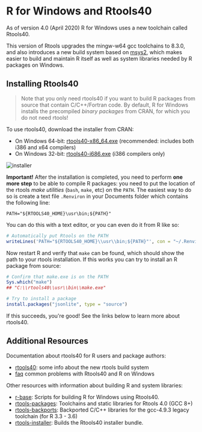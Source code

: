 # R for Windows and Rtools40

As of version 4.0 (April 2020) R for Windows uses a new toolchain called Rtools40. 

This version of Rtools upgrades the mingw-w64 gcc toolchains to 8.3.0, and also introduces a new build system based on [msys2](https://www.msys2.org/), which makes easier to build and maintain R itself as well as system libraries needed by R packages on Windows.


## Installing Rtools40

> Note that you only need rtools40 if you want to build R packages from source that contain C/C++/Fortran code. By default, R for Windows installs the precompiled _binary packages_ from CRAN, for which you do not need rtools!

To use rtools40, download the installer from CRAN:

 - On Windows 64-bit: [rtools40-x86_64.exe](https://cran.r-project.org/bin/windows/Rtools/rtools40-x86_64.exe) (recommended: includes both i386 and x64 compilers)
 - On Windows 32-bit: [rtools40-i686.exe](https://cran.r-project.org/bin/windows/Rtools/rtools40-i686.exe) (i386 compilers only)

![installer](https://user-images.githubusercontent.com/216319/79896057-25fa8000-8408-11ea-9069-d01bfbd67786.png)

__Important!__ After the installation is completed, you need to perform __one more step__ to be able to compile R packages: you need to put the location of the rtools _make utilities_ (`bash`, `make`, etc) on the `PATH`. The easiest way to do so is create a text file `.Renviron` in your Documents folder which contains the following line:

```
PATH="${RTOOLS40_HOME}\usr\bin;${PATH}"
```

You can do this with a text editor, or you can even do it from R like so:

```r
# Automatically put Rtools on the PATH
writeLines('PATH="${RTOOLS40_HOME}\\usr\\bin;${PATH}"', con = "~/.Renviron")
```

Now restart R and verify that `make` can be found, which should show the path to your rtools installation. If this works you can try to install an R package from source:

```r
# Confirm that make.exe is on the PATH
Sys.which("make")
## "C:\\rtools40\\usr\\bin\\make.exe"

# Try to install a package
install.packages("jsonlite", type = "source")
```

If this succeeds, you're good! See the links below to learn more about rtools40.


## Additional Resources

Documentation about rtools40 for R users and package authors:

 - [rtools40](rtools40.md): some info about the new rtools build system
 - [faq](faq.md) common problems with Rtools40 and R on Windows

 Other resources with information about building R and system libraries:

 - [r-base](https://github.com/r-windows/r-base#readme): Scripts for building R for Windows using Rtools40.
 - [rtools-packages](https://github.com/r-windows/rtools-packages#readme): Toolchains and static libraries for Rtools 4.0 (GCC 8+)
 - [rtools-backports](https://github.com/r-windows/rtools-backports): Backported C/C++ libraries for the gcc-4.9.3 legacy toolchain (for R 3.3 - 3.6)
 - [rtools-installer](https://github.com/r-windows/rtools-installer): Builds the Rtools40 installer bundle.
